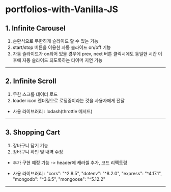 # portfolios-with-Vanilla-JS

## 1. Infinite Carousel

1. 순환식으로 무한하게 슬라이드 할 수 있는 기능
2. start/stop 버튼을 이용한 자동 슬라이드 on/off 기능
3. 자동 슬라이드가 on되어 있을 경우에 prev, next 버튼 클릭시에도 동일한 시간 이후에 자동 슬라이드 되도록하는 타이머 지연 기능

---

## 2. Infinite Scroll

1. 무한 스크롤 데이터 로드
2. loader icon 렌더링으로 로딩중이라는 것을 사용자에게 전달

- 사용 라이브러리 :
  lodash(throttle 메서드)

---

## 3. Shopping Cart

1. 장바구니 담기 기능
2. 장바구니 확인 및 내역 수정

- 추가 구현 예정 기능 -> header에 캐러셀 추가, 코드 리팩토링

* 사용 라이브러리 :
  "cors": "^2.8.5",
  "dotenv": "^8.2.0",
  "express": "^4.17.1",
  "mongodb": "^3.6.5",
  "mongoose": "^5.12.2"

---
